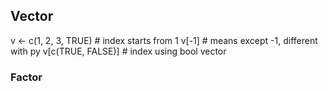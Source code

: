 ## Vector

  v <- c(1, 2, 3, TRUE) # index starts from 1
  v[-1] # means except -1, different with py
  v[c(TRUE, FALSE)] # index using bool vector
  
### Factor
